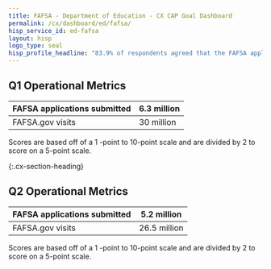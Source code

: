 ```yaml
---
title: FAFSA - Department of Education - CX CAP Goal Dashboard
permalink: /cx/dashboard/ed/fafsa/
hisp_service_id: ed-fafsa
layout: hisp
logo_type: seal
hisp_profile_headline: "83.9% of respondents agreed that the FAFSA application was easy to complete and over 78.6% strongly agreed that they trusted the process."
---
```


## Q1 Operational Metrics

| FAFSA applications submitted | 6.3 million |
|------------------------------|-------------|
| FAFSA.gov visits             | 30 million  |

Scores are based off of a 1 -point to 10-point scale and are divided by 2 to score on a 5-point scale.

{:.cx-section-heading}

## Q2 Operational Metrics

| FAFSA applications submitted | 5.2 million  |
|------------------------------|--------------|
| FAFSA.gov visits             | 26.5 million |

Scores are based off of a 1 -point to 10-point scale and are divided by 2 to score on a 5-point scale.
